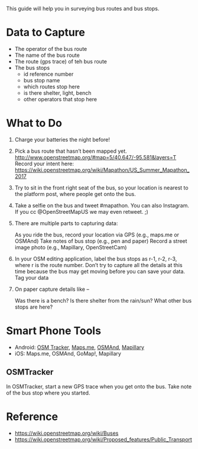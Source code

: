 This guide will help you in surveying bus routes and bus stops.

# Data to Capture
* The operator of the bus route
* The name of the bus route
* The route (gps trace) of teh bus route
* The bus stops
  * id reference number
  * bus stop name
  * which routes stop here
  * is there shelter, light, bench
  * other operators that stop here

# What to Do

1. Charge your batteries the night before!
1. Pick a bus route that hasn’t been mapped yet.
  http://www.openstreetmap.org/#map=5/40.647/-95.581&layers=T
  Record your intent here:
  https://wiki.openstreetmap.org/wiki/Mapathon/US_Summer_Mapathon_2017
1. Try to sit in the front right seat of the bus, so your location is nearest to the platform post, where people get onto the bus.
1. Take a selfie on the bus and tweet #mapathon. You can also Instagram. If you cc @OpenStreetMapUS we may even retweet. ;)
1. There are multiple parts to capturing data:

    As you ride the bus, record your location via GPS (e.g., maps.me or OSMAnd)
    Take notes of bus stop (e.g., pen and paper)
    Record a street image photo (e.g., Mapillary, OpenStreetCam)

1. In your OSM editing application, label the bus stops as r-1, r-2, r-3, where r is the route number. Don’t try to capture all the details at this time because the bus may get moving before you can save your data. Tag your data

1. On paper capture details like –

    Was there is a bench?
    Is there shelter from the rain/sun?
    What other bus stops are here?

# Smart Phone Tools

* Android: [OSM Tracker](https://play.google.com/store/apps/details?id=me.guillaumin.android.osmtracker&hl=en), [Maps.me](https://play.google.com/store/apps/details?id=com.mapswithme.maps.pro&hl=en), [OSMAnd](https://play.google.com/store/apps/details?id=net.osmand&hl=en), [Mapillary](https://play.google.com/store/apps/details?id=app.mapillary&hl=en)
* iOS: Maps.me, OSMAnd, GoMap!, Mapillary

## OSMTracker

In OSMTracker, start a new GPS trace when you get onto the bus.  Take note of the bus stop where you started.

# Reference

* https://wiki.openstreetmap.org/wiki/Buses
* https://wiki.openstreetmap.org/wiki/Proposed_features/Public_Transport
